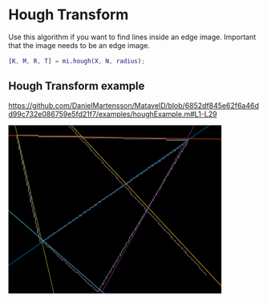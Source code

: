 # Hough Transform
Use this algorithm if you want to find lines inside an edge image. Important that the image needs to be an edge image. 

```matlab
[K, M, R, T] = mi.hough(X, N, radius);
```

## Hough Transform example

https://github.com/DanielMartensson/MataveID/blob/6852df845e62f6a46dd99c732e086759e5fd21f7/examples/houghExample.m#L1-L29

![Hough Result](../pictures/Hough_Result.png)
